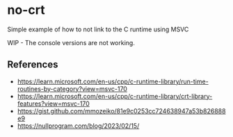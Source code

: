 # no-crt

Simple example of how to not link to the C runtime using MSVC

WIP - The console versions are not working.

## References

* https://learn.microsoft.com/en-us/cpp/c-runtime-library/run-time-routines-by-category?view=msvc-170
* https://learn.microsoft.com/en-us/cpp/c-runtime-library/crt-library-features?view=msvc-170
* https://gist.github.com/mmozeiko/81e9c0253cc724638947a53b826888e9
* https://nullprogram.com/blog/2023/02/15/